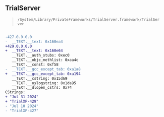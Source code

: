 ## TrialServer

> `/System/Library/PrivateFrameworks/TrialServer.framework/TrialServer`

```diff

-427.0.0.0.0
-  __TEXT.__text: 0x160ea4
+429.0.0.0.0
+  __TEXT.__text: 0x160e64
   __TEXT.__auth_stubs: 0xec0
   __TEXT.__objc_methlist: 0xaa4c
   __TEXT.__const: 0xf58
-  __TEXT.__gcc_except_tab: 0xa1a8
+  __TEXT.__gcc_except_tab: 0xa194
   __TEXT.__cstring: 0x15d69
   __TEXT.__oslogstring: 0x1da95
   __TEXT.__dlopen_cstrs: 0x74
CStrings:
+ "Jul 31 2024"
+ "TrialXP-429"
- "Jul 10 2024"
- "TrialXP-427"

```
